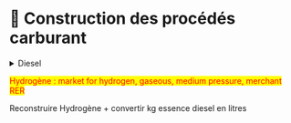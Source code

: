 # 📝 Construction des procédés carburant



<details>

<summary>Diesel</summary>

Pas de procédé disponible satisfaisant.

Procédé créé par Ecobalyse : `diesel, low-sulfur, including Euro5 emissions (RER)`&#x20;

Ce procédé comprend la consommation de carburant et les émissions directes du véhicule associées.

Ce nouveau procédé est construit à partir du procédé Ecoinvent `transport, passenger car, medium size, diesel, EURO 5, RER`. Ce procédé inclut la consommation de carburant, d'autres intrant, et un ensemble d'émissions sortant directement dans l'environnement. Dans ce procédé Ecoinvent, 5.564796E-2 kg du procédé `market group for diesel, low-sulfur, RER` sont utilisés pour 1 km de transport.

Le procédé est donc construit de la façon suivante :&#x20;

* 14.915 km de `transport, passenger car, medium size, diesel, EURO 5, RER`
  * 5.564796E-2 kg/km ; densité de 0.83kg/L
* suppression de l'ensemble des flux intermédiaires de la technoshère, exepté `market group for diesel, low-sulfur, GLO`
  * market for passenger car, diesel, GLO
  * maintenance, passenger car, RER
  * market for road, GLO
  * market for road maintenance, GLO
  * market for tyre wear emissions, passenger car, GLO
  * market for brake wear emissions, passenger car, GLO
  * market for road wear emissions, passenger car, GLO
* unité : Litre

</details>

<mark style="color:red;">Hydrogène : market for hydrogen, gaseous, medium pressure, merchant RER</mark>

Reconstruire Hydrogène + convertir kg essence diesel en litres



